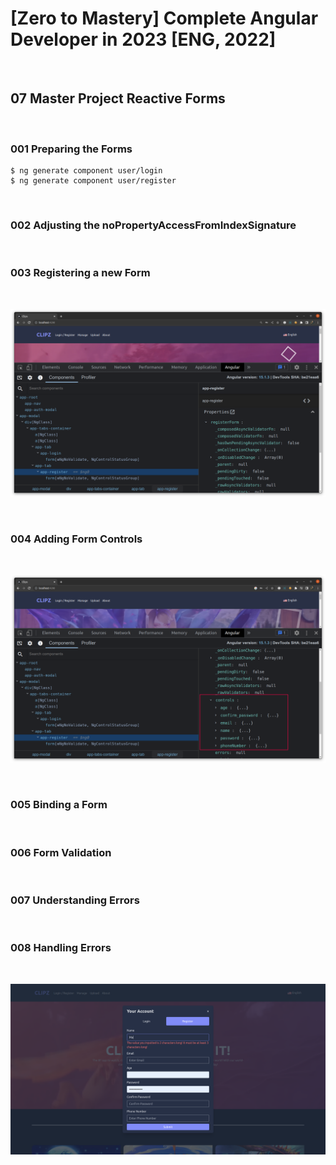 # [Zero to Mastery] Complete Angular Developer in 2023 [ENG, 2022]

<br/>

## 07 Master Project Reactive Forms

<br/>

### 001 Preparing the Forms

```
$ ng generate component user/login
$ ng generate component user/register
```

<br/>

### 002 Adjusting the noPropertyAccessFromIndexSignature

<br/>

### 003 Registering a new Form

<br/>

![Application](/img/pic-m07-p01.png?raw=true)

<br/>

### 004 Adding Form Controls

<br/>

![Application](/img/pic-m07-p02.png?raw=true)

<br/>

### 005 Binding a Form

<br/>

### 006 Form Validation

<br/>

### 007 Understanding Errors

<br/>

### 008 Handling Errors

<br/>

![Application](/img/pic-m07-p03.png?raw=true)
